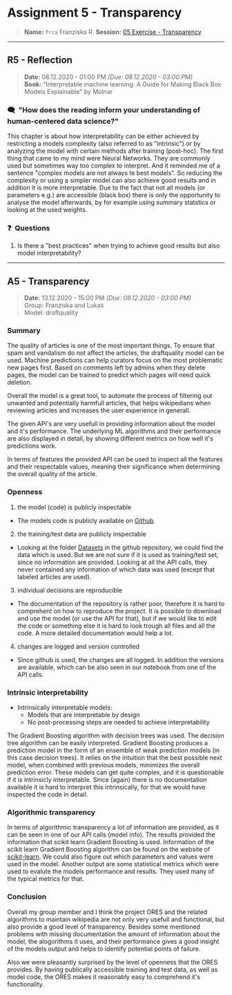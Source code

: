 # Assignment 5 - Transparency 
> **Name:** `frra` Franziska R.
> **Session:** [05 Exercise - Transparency](https://github.com/FUB-HCC/hcds-winter-2020/wiki/05_exercise)   
----

## R5 - Reflection
> **Date:** 08.12.2020 - 01:00 PM *(Due: 08.12.2020 - 03:00 PM)*<br>
> **Book:** "Interpretable machine learning. A Guide for Making Black Box Models Explainable" by Molnar

### 🗨️&nbsp; "How does the reading inform your understanding of human-centered data science?"  
This chapter is about how interpretability can be either achieved by restricting a models complexity (also referred to as "intrinsic") or by analyzing the model with certain methods after training (post-hoc). The first thing that came to my mind were Neural Networks. They are commonly used but sometimes way too complex to interpret. And it reminded me of a sentence "complex models are not always te best models". So reducing the complexity or using a simpler model can also achieve good results and in addition it is more interpretable. Due to the fact that not all models (or parameters e.g.) are accessible (black box) there is only the opportunity to analyse the model afterwards, by for example using summary statstics or looking at the used weights. 


### ❓&nbsp; Questions

1. Is there a "best practices" when trying to achieve good results but also model interpretability? 

***

## A5 - Transparency
> **Date:** 13.12.2020 - 15:00 PM *(Due: 08.12.2020 - 03:00 PM)*<br>
> Group: Franziska and Lukas<br>
> Model: draftquality<br>

### Summary 

The quality of articles is one of the most important things. To ensure that spam and vandalism do not affect the articles, the draftquality model can be used. Machine predictions can help curators focus on the most problematic new pages first. Based on comments left by admins when they delete pages, the model can be trained to predict which pages will need quick deletion.

Overall the model is a great tool, to automate the process of filtering out unwanted and potentially harmfull articles, that helps wikipedians when reviewing articles and increases the user experience in generall. 

The given API's are very usefull in providing information about the model and it's performance. The underlying ML algorithms and their performance are also displayed in detail, by showing different metrics on how well it's predictions work. 

In terms of features the provided API can be used to inspect all the features and their respectable values, meaning their significance when determining the overall quality of the article.



### Openness
1. the model (code) is publicly inspectable

  * The models code is publicly available on [Github](https://github.com/wikimedia/draftquality).

2. the training/test data are publicly inspectable

  * Looking at the folder [Datasets](https://github.com/wikimedia/draftquality/tree/master/datasets) in the github repository, we could find the data which is used. But we are not sure if it is used as training/test set, since no information are provided. Looking at all the API calls, they never contained any information of which data was used (except that labeled articles are used). 

3. individual decisions are reproducible

  * The documentation of the repository is rather poor, therefore it is hard to comprehent on how to reproduce the project. It is possible to download and use the model (or use the API for that), but if we would like to edit the code or something else it is hard to look trough all files and all the code. A more detailed documentation would help a lot. 

4. changes are logged and version controlled

  * Since github is used, the changes are all logged. In addition the versions are available, which can be also seen in our notebook from one of the API calls.

### Intrinsic interpretability
* Intrinsically interpretable models:
  * Models that are interpretable by design
  * No post-processing steps are needed to achieve interpretability

The Gradient Boosting algorithm with decision trees was used. The decision tree algorithm can be easily interpreted. Gradient Boosting produces a prediction model in the form of an ensemble of weak prediction models (in this case decision trees). It relies on the intuition that the best possible next model, when combined with previous models, minimizes the overall prediction error. These models can get quite complex, and it is questionable if it is intrinsicly interpretable. Since (again) there is no documentation available it is hard to interpret this intrinsically, for that we would have inspected the code in detail. 

### Algorithmic transparency
In terms of algorithmic transparency a lot of information are provided, as it can be seen in one of our API calls (model info). The results provided the information that scikit learn Gradient Boosting is used. Information of the scikit learn Gradient Boosting algorithm can be found on the website of [scikit-learn](https://scikit-learn.org/stable/modules/generated/sklearn.ensemble.GradientBoostingClassifier.html). We could also figure out which parameters and values were used in the model. Another output are some statistical metrics which were used to evalute the models performance and results. They used many of the typical metrics for that. 

### Conclusion

Overall my group member and I think the project ORES and the related algorithms to maintain wikipedia are not only very usefull and functional, but also provide a good level of transparency. Besides some mentioned problems with missing documentation the amount of information about the model, the alogorithms it uses, and their performance gives a good insight of the models output and helps to identify potential points of failure. 

Also we were pleasantly surprised by the level of openness that the ORES provides. By having publically accessible training and test data, as well as model code, the ORES makes it reasonably easy to comprehend it's functionality.
